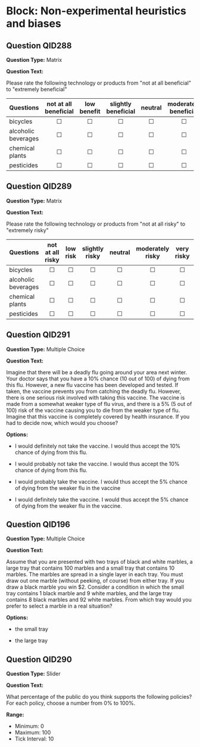 # Block: Non-experimental heuristics and biases

## Question QID288
**Question Type:** Matrix

**Question Text:**

Please rate the following technology or products from "not at all beneficial" to "extremely beneficial"

| Questions | not at all beneficial | low benefit | slightly beneficial | neutral | moderately beneficial | very beneficial | extremely beneficial |
| :--- | :---: | :---: | :---: | :---: | :---: | :---: | :---: |
| bicycles | ☐ | ☐ | ☐ | ☐ | ☐ | ☐ | ☐ |
| alcoholic beverages | ☐ | ☐ | ☐ | ☐ | ☐ | ☐ | ☐ |
| chemical plants | ☐ | ☐ | ☐ | ☐ | ☐ | ☐ | ☐ |
| pesticides | ☐ | ☐ | ☐ | ☐ | ☐ | ☐ | ☐ |

## Question QID289
**Question Type:** Matrix

**Question Text:**

Please rate the following technology or products from "not at all risky" to "extremely risky"

| Questions | not at all risky | low risk | slightly risky | neutral | moderately risky | very risky | extremely risky |
| :--- | :---: | :---: | :---: | :---: | :---: | :---: | :---: |
| bicycles | ☐ | ☐ | ☐ | ☐ | ☐ | ☐ | ☐ |
| alcoholic beverages | ☐ | ☐ | ☐ | ☐ | ☐ | ☐ | ☐ |
| chemical plants | ☐ | ☐ | ☐ | ☐ | ☐ | ☐ | ☐ |
| pesticides | ☐ | ☐ | ☐ | ☐ | ☐ | ☐ | ☐ |

## Question QID291
**Question Type:** Multiple Choice

**Question Text:**

Imagine that there will be a deadly flu going around your area next winter. Your doctor says that you have a 10% chance (10 out of 100) of dying from this flu. However, a new flu vaccine has been developed and tested. If taken, the vaccine prevents you from catching the deadly flu. However, there is one serious risk involved with taking this vaccine. The vaccine is made from a somewhat weaker type of flu virus, and there is a 5% (5 out of 100) risk of the vaccine causing you to die from the weaker type of flu. Imagine that this vaccine is completely covered by health insurance. If you had to decide now, which would you choose?

**Options:**

* I would definitely not take the vaccine. I would thus accept the 10% chance of dying from this flu.

* I would probably not take the vaccine. I would thus accept the 10% chance of dying from this flu.

* I would probably take the vaccine. I would thus accept the 5% chance of dying from the weaker flu in the vaccine

* I would definitely take the vaccine. I would thus accept the 5% chance of dying from the weaker flu in the vaccine.

## Question QID196
**Question Type:** Multiple Choice

**Question Text:**

Assume that you are presented with two trays of black and white marbles, a large tray that contains 100 marbles and a small tray that contains 10 marbles. The marbles are spread in a single layer in each tray. You must draw out one marble (without peeking, of course) from either tray. If you draw a black marble you win $2. Consider a condition in which the small tray contains 1 black marble and 9 white marbles, and the large tray contains 8 black marbles and 92 white marbles. From which tray would you prefer to select a marble in a real situation?

**Options:**

* the small tray

* the large tray

## Question QID290
**Question Type:** Slider

**Question Text:**

What percentage of the public do you think supports the following policies? For each policy, choose a number from 0% to 100%.

**Range:**

* Minimum: 0
 * Maximum: 100
 * Tick Interval: 10


